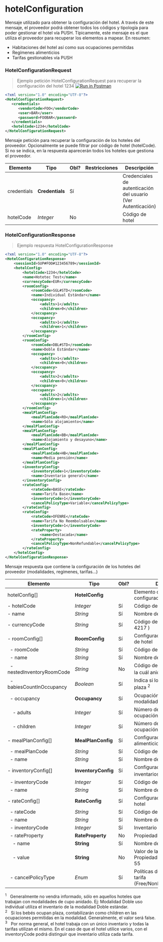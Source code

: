 # hotelConfiguration

Mensaje utilizado para obtener la configuración del hotel. A través de este mensaje, el proveedor podrá obtener todos 
los códigos y tipología para poder gestionar el hotel vía PUSH. Típicamente, este mensaje es el que utiliza el proveedor 
para recuperar los elementos a mapear. En resumen:

- Habitaciones del hotel así como sus ocupaciones permitidas
- Regímenes alimenticios
- Tarifas gestionables vía PUSH

### HotelConfigurationRequest

> Ejemplo petición HotelConfigurationRequest para recuperar la configuración del hotel 1234 <span class="postman-button">[![Run in Postman](https://run.pstmn.io/button.svg)](https://app.getpostman.com/run-collection/495ff7995b655b745365)</span>

````xml
<?xml version="1.0" encoding="UTF-8"?>
<HotelConfigurationRequest>
   <credentials>
      <vendorCode>FOO</vendorCode>
      <user>BAR</user>
      <password>FOOBAR</password>
   </credentials>
   <hotelCode>1234</hotelCode>
</HotelConfigurationRequest>
````

Mensaje petición para recuperar la configuración de los hoteles del proveedor. 
Opcionalmente se puede filtrar por código de hotel (hotelCode). 
Si no se indica, en la respuesta aparecerán todos los hoteles que gestiona el proveedor.
 
Elemento | Tipo | Obl? | Restricciones | Descripción
--------- | ----------- | ----------- | ----------- | -----------
credentials | **Credentials** | Sí | |Credenciales de autenticación del usuario (Ver Autenticación)
hotelCode | *Integer* | No | |Código de hotel

### HotelConfigurationResponse

> Ejemplo respuesta HotelConfigurationResponse

````xml
<?xml version="1.0" encoding="UTF-8"?>
<HotelConfigurationResponse>
    <sessionId>SUP#FOO#123456789</sessionId>
    <hotelConfig>
        <hotelCode>1234</hotelCode>
        <name>Hotetec Test</name>
        <currencyCode>EUR</currencyCode>
        <roomConfig>
            <roomCode>SGL#STD</roomCode>
            <name>Individual Estándar</name>
            <occupancy>
                <adults>1</adults>
                <children>0</children>
            </occupancy>
            <occupancy>
                <adults>1</adults>
                <children>1</children>
            </occupancy>
        </roomConfig>        
        <roomConfig>
            <roomCode>DBL#STD</roomCode>
            <name>Doble Estándar</name>
            <occupancy>
                <adults>1</adults>
                <children>0</children>
            </occupancy>
            <occupancy>
                <adults>2</adults>
                <children>0</children>
            </occupancy>
            <occupancy>
                <adults>2</adults>
                <children>1</children>
            </occupancy>
        </roomConfig>
        <mealPlanConfig>
            <mealPlanCode>RO</mealPlanCode>
            <name>Sólo alojamiento</name>
        </mealPlanConfig>
        <mealPlanConfig>
            <mealPlanCode>BB</mealPlanCode>
            <name>Alojamiento y desayuno</name>
        </mealPlanConfig>
        <mealPlanConfig>
            <mealPlanCode>HB</mealPlanCode>
            <name>Media pensión</name>
        </mealPlanConfig>
        <inventoryConfig>
            <inventoryCode>1</inventoryCode>
            <name>Inventario general</name>
        </inventoryConfig>
        <rateConfig>
            <rateCode>BASE</rateCode>
            <name>Tarifa Base</name>
            <inventoryCode>1</inventoryCode>
            <cancelPolicyType>Variable</cancelPolicyType>
        </rateConfig>
        <rateConfig>
            <rateCode>OFENRE</rateCode>
            <name>Tarifa No Reembolsable</name>
            <inventoryCode>1</inventoryCode>
            <rateProperty>
                <name>Destacada</name>
            </rateProperty>
            <cancelPolicyType>NonRefundable</cancelPolicyType>
        </rateConfig>        
    </hotelConfig>
</HotelConfigurationResponse>
````

Mensaje respuesta que contiene la configuración de los hoteles del proveedor (modalidades, regímenes, tarifas...)

Elemento | Tipo | Obl? | Descripción
--------- | ----------- | ----------- | -----------
hotelConfig[] | **HotelConfig** | |Elemento que contiene la configuración del hotel
- hotelCode | *Integer* | Sí | Código de hotel
- name | *String* | Sí |Nombre de hotel
- currencyCode | *String* | Sí | Código de divisa (Códigos  ISO 4217 )
- roomConfig[] | **RoomConfig** | Sí | Configuración de la modalidad de hotel
&nbsp;&nbsp;- roomCode | *String* | Sí |Código de modalidad
&nbsp;&nbsp;- name | *String* | Sí | Nombre de modalidad
&nbsp;&nbsp;- nestedInventoryRoomCode | *String* | No | Código de la modalidad sobre la cuál anida el inventario <sup>1</sup>
&nbsp;&nbsp;- babiesCountInOccupancy | *Boolean* | Sí | Indica si los bebés ocupan plaza <sup>2</sup>
&nbsp;&nbsp;- occupancy | **Occupancy** | Sí | Ocupación permitida en la modalidad
&nbsp;&nbsp;&nbsp;&nbsp;- adults | *Integer* | Sí | Número de adultos de la ocupación
&nbsp;&nbsp;&nbsp;&nbsp;- children | *Integer* | Sí | Número de niños de la ocupación
- mealPlanConfig[] | **MealPlanConfig** | Sí | Configuración de la regímenes alimenticios de hotel
&nbsp;&nbsp;- mealPlanCode | *String* | Sí |Código de régimen alimentício
&nbsp;&nbsp;- name | *String* | Sí | Nombre de régimen alimentício
- inventoryConfig[] | **InventoryConfig** | Sí | Configuración de los inventarios del hotel <sup>3</sup>
&nbsp;&nbsp;- inventoryCode | *Integer* | Sí |Código de inventario
&nbsp;&nbsp;- name | *String* | Sí | Nombre de inventario
- rateConfig[] | **RateConfig** | Sí | Configuración de las tarifas del hotel
&nbsp;&nbsp;- rateCode | *String* | Sí |Código de tarifa
&nbsp;&nbsp;- name | *String* | Sí | Nombre de tarifa
&nbsp;&nbsp;- inventoryCode | *Integer* | Sí | Inventario asociado a la tarifa
&nbsp;&nbsp;- rateProperty | **RateProperty** | No | Propiedad de la tarifa
&nbsp;&nbsp;&nbsp;&nbsp;- name | **String** | Sí | Nombre de la propiedad
&nbsp;&nbsp;&nbsp;&nbsp;- value | **String** | No | Valor de la propiedad. Ej: Propiedad Mayores de, value 55
&nbsp;&nbsp;- cancelPolicyType | *Enum* | Sí | Políticas de cancelación de la tarifa (Free/NonRefundable/Variable)


<aside class="notice">
<sup>1</sup>&nbsp;&nbsp;&nbsp;Generalmente no vendra informado, sólo en aquellos hoteles que trabajan con modalidades de cupo anidado. Ej: Modalidad Doble uso individual
 utiliza el inventario de la modalidad Doble estándar.
</aside>

<aside class="notice">
<sup>2</sup>&nbsp;&nbsp;&nbsp;Si los bebés ocupan plaza, contabilizarán como children en las ocupaciones permitidas en la modalidad. 
Generalmente, el valor será false.
</aside>

<aside class="notice">
<sup>3</sup>&nbsp;&nbsp;&nbsp;Por norma general, el hotel trabaja con un único inventario y todas la tarifas utilizan el mismo.
En el caso de que el hotel utilice varios, con el inventoryCode podrá distinguir que inventario utiliza cada tarifa.
</aside>

